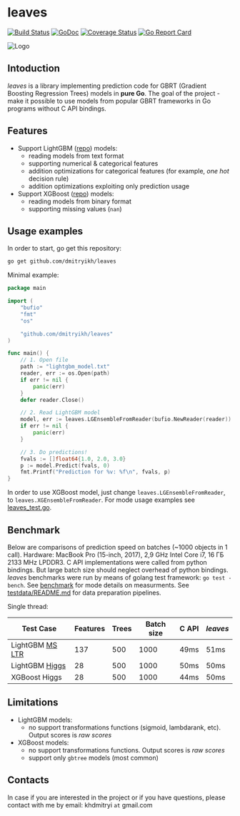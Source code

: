 # leaves

[![Build Status](https://travis-ci.org/dmitryikh/leaves.svg?branch=master)](https://travis-ci.org/dmitryikh/leaves)
[![GoDoc](https://godoc.org/github.com/dmitryikh/leaves?status.png)](https://godoc.org/github.com/dmitryikh/leaves)
[![Coverage Status](https://coveralls.io/repos/github/dmitryikh/leaves/badge.svg?branch=master)](https://coveralls.io/github/dmitryikh/leaves?branch=master)
[![Go Report Card](https://goreportcard.com/badge/github.com/dmitryikh/leaves)](https://goreportcard.com/report/github.com/dmitryikh/leaves)

![Logo](logo.png)

## Intoduction

_leaves_ is a library implementing prediction code for GBRT (Gradient Boosting Regression Trees) models in **pure Go**. The goal of the project - make it possible to use models from popular GBRT frameworks in Go programs without C API bindings.

## Features

  * Support LightGBM ([repo](https://github.com/Microsoft/LightGBM)) models:
    * reading models from text format
    * supporting numerical & categorical features
    * addition optimizations for categorical features (for example, _one hot_ decision rule)
    * addition optimizations exploiting only prediction usage
  * Support XGBoost ([repo](https://github.com/dmlc/xgboost)) models:
    * reading models from binary format
    * supporting missing values (`nan`)


## Usage examples

In order to start, go get this repository:

```sh
go get github.com/dmitryikh/leaves
```

Minimal example:

```go
package main

import (
	"bufio"
	"fmt"
	"os"

	"github.com/dmitryikh/leaves"
)

func main() {
	// 1. Open file
	path := "lightgbm_model.txt"
	reader, err := os.Open(path)
	if err != nil {
		panic(err)
	}
	defer reader.Close()

	// 2. Read LightGBM model
	model, err := leaves.LGEnsembleFromReader(bufio.NewReader(reader))
	if err != nil {
		panic(err)
	}

	// 3. Do predictions!
	fvals := []float64{1.0, 2.0, 3.0}
	p := model.Predict(fvals, 0)
	fmt.Printf("Prediction for %v: %f\n", fvals, p)
}
```

In order to use XGBoost model, just change `leaves.LGEnsembleFromReader`, to `leaves.XGEnsembleFromReader`. For mode usage examples see [leaves_test.go](leaves_test.go).

## Benchmark

Below are comparisons of prediction speed on batches (~1000 objects in 1
call). Hardware: MacBook Pro (15-inch, 2017), 2,9 GHz Intel Core i7, 16 ГБ
2133 MHz LPDDR3. C API implementations were called from python bindings. But
large batch size should neglect overhead of python bindings. _leaves_
benchmarks were run by means of golang test framework: `go test -bench`. See
[benchmark](benchmark) for mode details on measurments. See
[testdata/README.md](testdata/README.md) for data preparation pipelines.

Single thread:

| Test Case | Features | Trees | Batch size |  C API  | _leaves_ |
|-----------|----------|-------|------------|---------|----------|
| LightGBM [MS LTR](https://github.com/Microsoft/LightGBM/blob/master/docs/Experiments.rst#comparison-experiment) | 137 |500 | 1000 | 49ms | 51ms |
| LightGBM [Higgs](https://github.com/Microsoft/LightGBM/blob/master/docs/Experiments.rst#comparison-experiment) | 28 | 500 | 1000 | 50ms | 50ms |
| XGBoost Higgs | 28 | 500 | 1000 | 44ms | 50ms |

## Limitations

  * LightGBM models:
    * no support transformations functions (sigmoid, lambdarank, etc). Output scores is _raw scores_
  * XGBoost models:
    * no support transformations functions. Output scores is _raw scores_
	* support only `gbtree` models (most common)

## Contacts

In case if you are interested in the project or if you have questions, please contact with me by
email: khdmitryi ```at``` gmail.com

